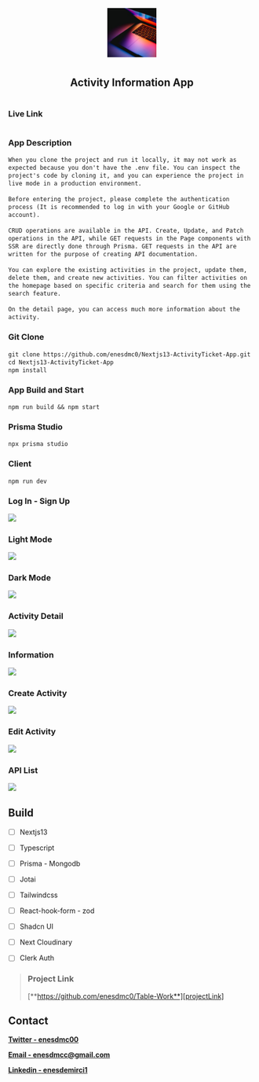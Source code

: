 <div style="display:flex; align-items:center; justify-content:center; flex-direction:column; gap:10px">
    <img style="width:100px; height:100px; object-fit:cover;" src="./images/logo.png"/>
    <h2>
        Activity Information App
    </h2>
</div>


### Live Link

```react

```

### App Description

```react
When you clone the project and run it locally, it may not work as expected because you don't have the .env file. You can inspect the project's code by cloning it, and you can experience the project in live mode in a production environment.

Before entering the project, please complete the authentication process (It is recommended to log in with your Google or GitHub account).

CRUD operations are available in the API. Create, Update, and Patch operations in the API, while GET requests in the Page components with SSR are directly done through Prisma. GET requests in the API are written for the purpose of creating API documentation.

You can explore the existing activities in the project, update them, delete them, and create new activities. You can filter activities on the homepage based on specific criteria and search for them using the search feature.

On the detail page, you can access much more information about the activity.
```



### Git Clone

```react
git clone https://github.com/enesdmc0/Nextjs13-ActivityTicket-App.git
cd Nextjs13-ActivityTicket-App
npm install
```




### App Build and Start

```react
npm run build && npm start
```

### Prisma Studio

```react
npx prisma studio
```

### Client

```react
npm run dev
```



### Log In - Sign Up

![][img0]

### Light Mode

![][img1]

### Dark Mode

![][img2]

### Activity Detail

![][img3]

### Information

![][img4]

### Create Activity

![][img5]

### Edit Activity

![][img6]

### API List

![][img7]



## Build

- [ ] Nextjs13
- [ ] Typescript
- [ ] Prisma - Mongodb
- [ ] Jotai
- [ ] Tailwindcss
- [ ] React-hook-form - zod
- [ ] Shadcn UI
- [ ] Next Cloudinary
- [ ] Clerk Auth



> ### Project Link
>
> [**https://github.com/enesdmc0/Table-Work**][projectLink]



## Contact

[**Twitter - enesdmc00**][twitter]

[**Email - enesdmcc@gmail.com**][mail]

[**Linkedin - enesdemirci1**][linkedin]







[img0]: ./images/img0.png
[img1]: ./images/img1.png
[img2]: ./images/img2.png
[img3]:./images/img3.png
[img4]: ./images/img4.png
[img5]: ./images/img5.png
[img6]: ./images/img6.png
[img7]:  ./images/img7.png








[mail]: enesdmcc@gmail.com
[twitter]: https://twitter.com/enesdmc00
[linkedin]: inkedin.com/in/enesdemirci1
[projectLink]: https://github.com/enesdmc0/Table-Work



